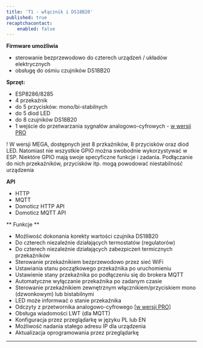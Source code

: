 ```yaml
---
title: 'T1 - włącznik i DS18B20'
published: true
recaptchacontact:
    enabled: false
---
```


**Firmware umożliwia**

* sterowanie bezprzewodowo do czterech urządzeń / układów elektrycznych
* obsługę do ośmiu czujników DS18B20

**Sprzęt:**
* ESP8286/8285
* 4 przekaźnik
* do 5 przycisków: mono/bi-stabilnych
* do 5 diod LED
* do 8 czujników DS18B20
* 1 wejście do przetwarzania sygnałów analogowo-cyfrowych - [w wersji PRO](/postawowe-informacje/wersja-pro)

! W wersji MEGA, dostępnych jest 8 przkaźników, 8 przycisków oraz diod LED. Natomiast nie wszystkie GPIO można swobodnie wykorzystywać w ESP. Niektóre GPIO mają swoje specyficzne funkcje i zadania. Podłączanie do nich przekaźników, przycisków itp. mogą powodować niestabilność urządzenia

**API**
* HTTP
* MQTT
* Domoticz HTTP API
* Domoticz MQTT API

** Funkcje **
* Możliwość dokonania korekty wartości czujnika DS18B20
* Do czterech niezależnie działających termostatów (regulatorów)
* Do czterech niezależnie działających zabezpiczeń termicznych przekaźników
* Sterowanie przekaźnikiem bezprzewodowo przez sieć WiFi 
* Ustawiania stanu początkowego przekaźnika po uruchomieniu
* Ustawienie stany przekaźnika po podłączeniu się do brokera MQTT
* Automatyczne wyłączanie przekaźnika po zadanym czasie
* Sterowanie przekaźnikiem zewnętrznym włącznikiem/przyciskiem mono (dzwonkowym) lub bistabilnymi
* LED może informwać o stanie przekaźnika
* Odczyty z przetwornika analogowo-cyfrowego [[w wersji PRO](/postawowe-informacje/wersja-pro)]
* Obsługa wiadomości LWT (dla MQTT)
* Konfiguracja przez przeglądarkę w języku PL lub EN
* Możliwość nadania stałego adresu IP dla urządzenia
* Aktualizacja oprogramowania przez przeglądarkę




---